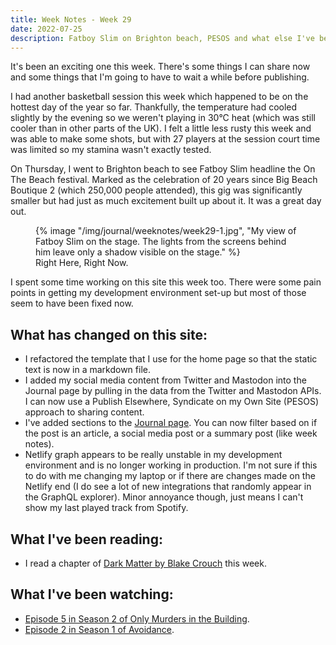 ```yaml
---
title: Week Notes - Week 29
date: 2022-07-25
description: Fatboy Slim on Brighton beach, PESOS and what else I've been up to over the last seven days.
---
```


It's been an exciting one this week. There's some things I can share now and some things that I'm going to have to wait a while before publishing.

I had another basketball session this week which happened to be on the hottest day of the year so far. Thankfully, the temperature had cooled slightly by the evening so we weren't playing in 30&deg;C heat (which was still cooler than in other parts of the UK). I felt a little less rusty this week and was able to make some shots, but with 27 players at the session court time was limited so my stamina wasn't exactly tested.

On Thursday, I went to Brighton beach to see Fatboy Slim headline the On The Beach festival. Marked as the celebration of 20 years since Big Beach Boutique 2 (which 250,000 people attended), this gig was significantly smaller but had just as much excitement built up about it. It was a great day out.

 <figure>
    {% image "/img/journal/weeknotes/week29-1.jpg", "My view of Fatboy Slim on the stage. The lights from the screens behind him leave only a shadow visible on the stage." %}
    <figcaption>Right Here, Right Now.</figcaption>
</figure>

I spent some time working on this site this week too. There were some pain points in getting my development environment set-up but most of those seem to have been fixed now.

## What has changed on this site:

- I refactored the template that I use for the home page so that the static text is now in a markdown file.
- I added my social media content from Twitter and Mastodon into the Journal page by pulling in the data from the Twitter and Mastodon APIs. I can now use a Publish Elsewhere, Syndicate on my Own Site (PESOS) approach to sharing content.
- I've added sections to the [Journal page](/journal). You can now filter based on if the post is an article, a social media post or a summary post (like week notes).
- Netlify graph appears to be really unstable in my development environment and is no longer working in production. I'm not sure if this to do with me changing my laptop or if there are changes made on the Netlify end (I do see a lot of new integrations that randomly appear in the GraphQL explorer). Minor annoyance though, just means I can't show my last played track from Spotify.

## What I've been reading:

- I read a chapter of [Dark Matter by Blake Crouch](/reading/9781447297581/) this week.

## What I've been watching:

- [Episode 5 in Season 2 of Only Murders in the Building](https://www.themoviedb.org/tv/107113-only-murders-in-the-building/season/2/episode/5).
- [Episode 2 in Season 1 of Avoidance](https://www.themoviedb.org/tv/203817-avoidance/season/1/episode/1).
